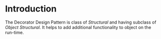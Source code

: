 # Introduction
The Decorator Design Pattern is class of *Structural* and having subclass of *Object Structural*. It helps to add additional functionality to object on the run-time.